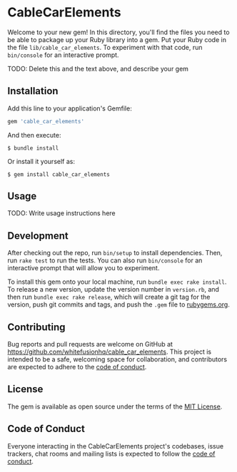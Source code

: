 # CableCarElements

Welcome to your new gem! In this directory, you'll find the files you need to be able to package up your Ruby library into a gem. Put your Ruby code in the file `lib/cable_car_elements`. To experiment with that code, run `bin/console` for an interactive prompt.

TODO: Delete this and the text above, and describe your gem

## Installation

Add this line to your application's Gemfile:

```ruby
gem 'cable_car_elements'
```

And then execute:

    $ bundle install

Or install it yourself as:

    $ gem install cable_car_elements

## Usage

TODO: Write usage instructions here

## Development

After checking out the repo, run `bin/setup` to install dependencies. Then, run `rake test` to run the tests. You can also run `bin/console` for an interactive prompt that will allow you to experiment.

To install this gem onto your local machine, run `bundle exec rake install`. To release a new version, update the version number in `version.rb`, and then run `bundle exec rake release`, which will create a git tag for the version, push git commits and tags, and push the `.gem` file to [rubygems.org](https://rubygems.org).

## Contributing

Bug reports and pull requests are welcome on GitHub at https://github.com/whitefusionhq/cable_car_elements. This project is intended to be a safe, welcoming space for collaboration, and contributors are expected to adhere to the [code of conduct](https://github.com/whitefusionhq/cable_car_elements/blob/master/CODE_OF_CONDUCT.md).


## License

The gem is available as open source under the terms of the [MIT License](https://opensource.org/licenses/MIT).

## Code of Conduct

Everyone interacting in the CableCarElements project's codebases, issue trackers, chat rooms and mailing lists is expected to follow the [code of conduct](https://github.com/whitefusionhq/cable_car_elements/blob/master/CODE_OF_CONDUCT.md).
